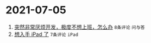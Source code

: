 # 2021-07-05

1. [突然非常厌烦开发，极度不想上班，怎么办](https://www.v2ex.com/t/787520) `8条评论` `问与答`
1. [想入手 iPad 了](https://www.v2ex.com/t/787518) `7条评论` `iPad`
